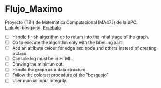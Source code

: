 # Flujo_Maximo
Proyecto (TB1) de Matemática Computacional (MA475) de la UPC.  
[Link](https://excalidraw.com/#room=66e6dc175c8eadd1b880,s14c38UvTFDAa3_73rCpaw) del bosquejo.
[Pruébalo](https://daniehuuu.github.io/)

 - [ ] Handle finish algorithm op to return into the intial stage of the graph.
 - [ ] Op to execute the algorithm only with the labelling part
 - [ ] Add an atribute colour for edge and node and others instead of creating a class.
 - [ ] Console.log must be in HTML.
 - [ ] Drawing the minimun cut.
 - [ ] Handle the graph as a data structure 
 - [ ] Follow the colorset procedure of the "bosquejo"
 - [ ] User manual input integrity.
